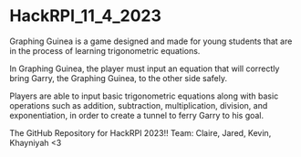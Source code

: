 # HackRPI_11_4_2023

Graphing Guinea is a game designed and made for young students that are in the process of learning trigonometric equations.

In Graphing Guinea, the player must input an equation that will correctly bring Garry, the Graphing Guinea, to the other side safely.

Players are able to input basic trigonometric equations along with basic operations such as addition, subtraction, multiplication, division, and exponentiation, in order to create a tunnel to ferry Garry to his goal.

The GitHub Repository for HackRPI 2023!!
Team: Claire, Jared, Kevin, Khayniyah <3